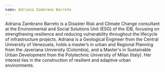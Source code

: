 ```yaml
---
name: Adriana Zambrano Barreto 
---
```


Adriana Zambrano Barreto is a Disaster Risk and Climate Change consultant at the Environmental and Social Solutions Unit (ESG) of the IDB, focusing on strengthening resilience and reducing vulnerability throughout the lifecycle of infrastructure projects. Adriana is a Geological Engineer from the Central University of Venezuela, holds a master’s in urban and Regional Planning from the Javeriana University (Colombia), and a Master's in Sustainable Urban Development from the Polytechnic University of Milan (Italy). Her interest lies in the construction of resilient and adaptive urban environments.